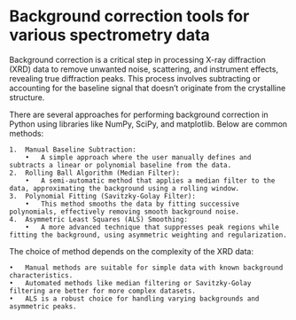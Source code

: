 # Background correction tools for various spectrometry data

Background correction is a critical step in processing X-ray diffraction (XRD) data to remove unwanted noise, scattering, and instrument effects, revealing true diffraction peaks. This process involves subtracting or accounting for the baseline signal that doesn’t originate from the crystalline structure.

There are several approaches for performing background correction in Python using libraries like NumPy, SciPy, and matplotlib. Below are common methods:

	1.	Manual Baseline Subtraction:
		•	A simple approach where the user manually defines and subtracts a linear or polynomial baseline from the data.
	2.	Rolling Ball Algorithm (Median Filter):
		•	A semi-automatic method that applies a median filter to the data, approximating the background using a rolling window.
	3.	Polynomial Fitting (Savitzky-Golay Filter):
		•	This method smooths the data by fitting successive polynomials, effectively removing smooth background noise.
	4.	Asymmetric Least Squares (ALS) Smoothing:
		•	A more advanced technique that suppresses peak regions while fitting the background, using asymmetric weighting and regularization.

The choice of method depends on the complexity of the XRD data:

	•	Manual methods are suitable for simple data with known background characteristics.
	•	Automated methods like median filtering or Savitzky-Golay filtering are better for more complex datasets.
	•	ALS is a robust choice for handling varying backgrounds and asymmetric peaks.